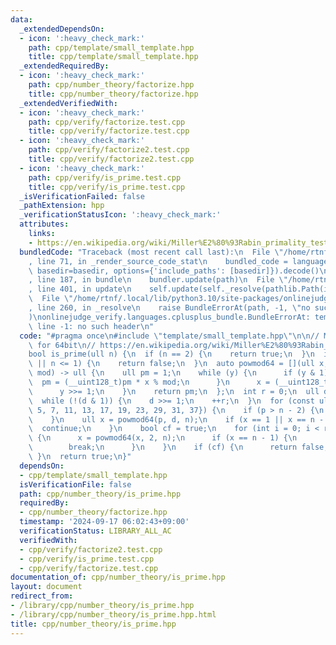 ```yaml
---
data:
  _extendedDependsOn:
  - icon: ':heavy_check_mark:'
    path: cpp/template/small_template.hpp
    title: cpp/template/small_template.hpp
  _extendedRequiredBy:
  - icon: ':heavy_check_mark:'
    path: cpp/number_theory/factorize.hpp
    title: cpp/number_theory/factorize.hpp
  _extendedVerifiedWith:
  - icon: ':heavy_check_mark:'
    path: cpp/verify/factorize.test.cpp
    title: cpp/verify/factorize.test.cpp
  - icon: ':heavy_check_mark:'
    path: cpp/verify/factorize2.test.cpp
    title: cpp/verify/factorize2.test.cpp
  - icon: ':heavy_check_mark:'
    path: cpp/verify/is_prime.test.cpp
    title: cpp/verify/is_prime.test.cpp
  _isVerificationFailed: false
  _pathExtension: hpp
  _verificationStatusIcon: ':heavy_check_mark:'
  attributes:
    links:
    - https://en.wikipedia.org/wiki/Miller%E2%80%93Rabin_primality_test
  bundledCode: "Traceback (most recent call last):\n  File \"/home/rtnf/.local/lib/python3.10/site-packages/onlinejudge_verify/documentation/build.py\"\
    , line 71, in _render_source_code_stat\n    bundled_code = language.bundle(stat.path,\
    \ basedir=basedir, options={'include_paths': [basedir]}).decode()\n  File \"/home/rtnf/.local/lib/python3.10/site-packages/onlinejudge_verify/languages/cplusplus.py\"\
    , line 187, in bundle\n    bundler.update(path)\n  File \"/home/rtnf/.local/lib/python3.10/site-packages/onlinejudge_verify/languages/cplusplus_bundle.py\"\
    , line 401, in update\n    self.update(self._resolve(pathlib.Path(included), included_from=path))\n\
    \  File \"/home/rtnf/.local/lib/python3.10/site-packages/onlinejudge_verify/languages/cplusplus_bundle.py\"\
    , line 260, in _resolve\n    raise BundleErrorAt(path, -1, \"no such header\"\
    )\nonlinejudge_verify.languages.cplusplus_bundle.BundleErrorAt: template/small_template.hpp:\
    \ line -1: no such header\n"
  code: "#pragma once\n#include \"template/small_template.hpp\"\n\n// Miller test\
    \ for 64bit\n// https://en.wikipedia.org/wiki/Miller%E2%80%93Rabin_primality_test\n\
    bool is_prime(ull n) {\n  if (n == 2) {\n    return true;\n  }\n  if (!(n & 1)\
    \ || n <= 1) {\n    return false;\n  }\n  auto powmod64 = [](ull x, ull y, ull\
    \ mod) -> ull {\n    ull pm = 1;\n    while (y) {\n      if (y & 1) {\n      \
    \  pm = (__uint128_t)pm * x % mod;\n      }\n      x = (__uint128_t)x * x % mod;\n\
    \      y >>= 1;\n    }\n    return pm;\n  };\n  int r = 0;\n  ull d = n - 1;\n\
    \  while (!(d & 1)) {\n    d >>= 1;\n    ++r;\n  }\n  for (const ull p: {2, 3,\
    \ 5, 7, 11, 13, 17, 19, 23, 29, 31, 37}) {\n    if (p > n - 2) {\n      break;\n\
    \    }\n    ull x = powmod64(p, d, n);\n    if (x == 1 || x == n - 1) {\n    \
    \  continue;\n    }\n    bool cf = true;\n    for (int i = 0; i < r - 1; ++i)\
    \ {\n      x = powmod64(x, 2, n);\n      if (x == n - 1) {\n        cf = false;\n\
    \        break;\n      }\n    }\n    if (cf) {\n      return false;\n    }\n \
    \ }\n  return true;\n}"
  dependsOn:
  - cpp/template/small_template.hpp
  isVerificationFile: false
  path: cpp/number_theory/is_prime.hpp
  requiredBy:
  - cpp/number_theory/factorize.hpp
  timestamp: '2024-09-17 06:02:43+09:00'
  verificationStatus: LIBRARY_ALL_AC
  verifiedWith:
  - cpp/verify/factorize2.test.cpp
  - cpp/verify/is_prime.test.cpp
  - cpp/verify/factorize.test.cpp
documentation_of: cpp/number_theory/is_prime.hpp
layout: document
redirect_from:
- /library/cpp/number_theory/is_prime.hpp
- /library/cpp/number_theory/is_prime.hpp.html
title: cpp/number_theory/is_prime.hpp
---
```

